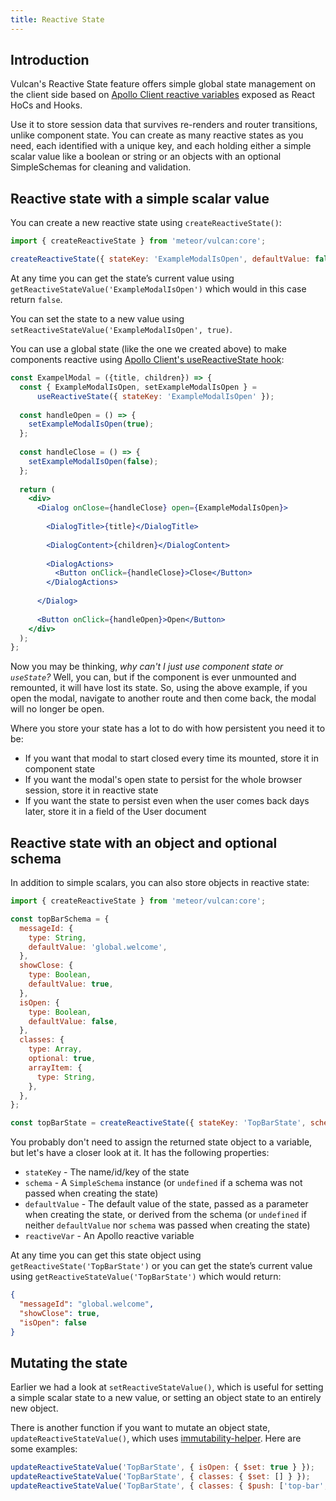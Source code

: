 ```yaml
---
title: Reactive State
---
```


## Introduction

Vulcan's Reactive State feature offers simple global state management on the client side based on [Apollo Client reactive variables](https://www.apollographql.com/docs/react/local-state/reactive-variables/) exposed as React HoCs and Hooks.

Use it to store session data that survives re-renders and router transitions, unlike component state. You can create as many reactive states as you need, each identified with a unique key, and each holding either a simple scalar value like a boolean or string or an objects with an optional SimpleSchemas for cleaning and validation.

## Reactive state with a simple scalar value

You can create a new reactive state using `createReactiveState()`:

```js
import { createReactiveState } from 'meteor/vulcan:core';

createReactiveState({ stateKey: 'ExampleModalIsOpen', defaultValue: false });
```
At any time you can get the state’s current value using `getReactiveStateValue('ExampleModalIsOpen')` which would in this case return `false`.

You can set the state to a new value using `setReactiveStateValue('ExampleModalIsOpen', true)`.

You can use a global state (like the one we created above) to make components reactive using [Apollo Client's useReactiveState hook](https://www.apollographql.com/docs/react/local-state/managing-state-with-field-policies/#storing-local-state-in-reactive-variables):
```jsx
const ExampelModal = ({title, children}) => {
  const { ExampleModalIsOpen, setExampleModalIsOpen } = 
      useReactiveState({ stateKey: 'ExampleModalIsOpen' });
  
  const handleOpen = () => {
    setExampleModalIsOpen(true);
  };
  
  const handleClose = () => {
    setExampleModalIsOpen(false);
  };
  
  return (
    <div>
      <Dialog onClose={handleClose} open={ExampleModalIsOpen}>
          
        <DialogTitle>{title}</DialogTitle>
        
        <DialogContent>{children}</DialogContent>
        
        <DialogActions>
          <Button onClick={handleClose}>Close</Button>
        </DialogActions>
      
      </Dialog>
      
      <Button onClick={handleOpen}>Open</Button>
    </div>
  );
};
```
Now you may be thinking, _why can't I just use component state or `useState`?_ Well, you can, but if the component is ever unmounted and remounted, it will have lost its state. So, using the above example, if you open the modal, navigate to another route and then come back, the modal will no longer be open.

Where you store your state has a lot to do with how persistent you need it to be:

 * If you want that modal to start closed every time its mounted, store it in component state
 * If you want the modal's open state to persist for the whole browser session, store it in reactive state
 * If you want the state to persist even when the user comes back days later, store it in a field of the User document


## Reactive state with an object and optional schema

In addition to simple scalars, you can also store objects in reactive state:

```js
import { createReactiveState } from 'meteor/vulcan:core';

const topBarSchema = {
  messageId: {
    type: String,
    defaultValue: 'global.welcome',
  },
  showClose: {
    type: Boolean,
    defaultValue: true,
  },
  isOpen: {
    type: Boolean,
    defaultValue: false,
  },
  classes: {
    type: Array,
    optional: true,
    arrayItem: {
      type: String,
    },
  },
};

const topBarState = createReactiveState({ stateKey: 'TopBarState', schema: topBarSchema });
```
You probably don't need to assign the returned state object to a variable, but let's have a closer look at it. It has the following properties:

 * `stateKey` - The name/id/key of the state
 * `schema` - A `SimpleSchema` instance (or `undefined` if a schema was not passed when creating the state)
 * `defaultValue` - The default value of the state, passed as a parameter when creating the state, or derived from the schema (or `undefined` if neither `defaultValue` nor `schema` was passed when creating the state)
 * `reactiveVar` - An Apollo reactive variable

At any time you can get this state object using `getReactiveState('TopBarState')` or you can get the state’s current value using `getReactiveStateValue('TopBarState')` which would return:

```json
{
  "messageId": "global.welcome",
  "showClose": true,
  "isOpen": false
}
```

## Mutating the state

Earlier we had a look at `setReactiveStateValue()`, which is useful for setting a simple scalar state to a new value, or setting an object state to an entirely new object.

There is another function if you want to mutate an object state, `updateReactiveStateValue()`, which uses [immutability-helper](https://github.com/kolodny/immutability-helper). Here are some examples:

```js
updateReactiveStateValue('TopBarState', { isOpen: { $set: true } });
updateReactiveStateValue('TopBarState', { classes: { $set: [] } });
updateReactiveStateValue('TopBarState', { classes: { $push: ['top-bar', 'welcome-bar'] } });
```
